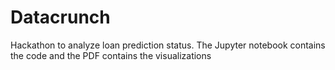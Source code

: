 # Datacrunch

Hackathon to analyze loan prediction status.
The Jupyter notebook contains the code and the PDF contains the visualizations
